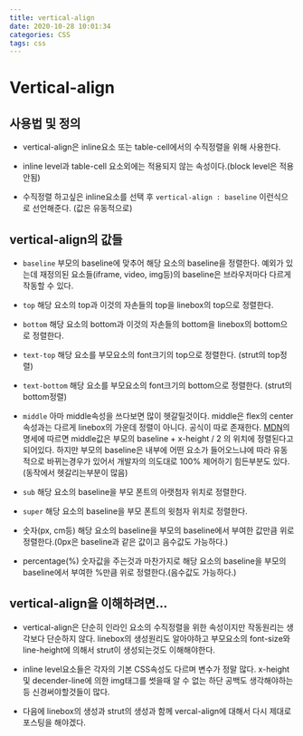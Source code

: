 ```yaml
---
title: vertical-align
date: 2020-10-28 10:01:34
categories: CSS
tags: css
---
```


# Vertical-align

## 사용법 및 정의

- vertical-align은 inline요소 또는 table-cell에서의 수직정렬을 위해 사용한다.

- inline level과 table-cell 요소외에는 적용되지 않는 속성이다.(block level은 적용 안됨)

- 수직정렬 하고싶은 inline요소를 선택 후 `vertical-align : baseline` 이런식으로 선언해준다. (값은 유동적으로)

## vertical-align의 값들

- `baseline`
부모의 baseline에 맞추어 해당 요소의 baseline을 정렬한다. 예외가 있는데 재정의된 요소들(iframe, video, img등)의 baseline은 브라우저마다 다르게 작동할 수 있다.

- `top`
해당 요소의 top과 이것의 자손들의 top을 linebox의 top으로 정렬한다.

- `bottom`
해당 요소의 bottom과 이것의 자손들의 bottom을 linebox의 bottom으로 정렬한다.

- `text-top`
해당 요소를 부모요소의 font크기의 top으로 정렬한다.
(strut의 top정렬)

- `text-bottom`
해당 요소를 부모요소의 font크기의 bottom으로 정렬한다.
(strut의 bottom정렬)

- `middle`
아마 middle속성을 쓰다보면 많이 헷갈릴것이다. middle은 flex의 center속성과는 다르게 linebox의 가운데 정렬이 아니다. 공식이 따로 존재한다.
[MDN](https://developer.mozilla.org/ko/docs/Web/CSS/vertical-align)의 명세에 따르면 middle값은 부모의 baseline + x-height / 2 의 위치에 정렬된다고 되어있다. 하지만 부모의 baseline은 내부에 어떤 요소가 들어오느냐에 따라 유동적으로 바뀌는경우가 있어서 개발자의 의도대로 100% 제어하기 힘든부분도 있다.(동작에서 헷갈리는부분이 많음)

- `sub`
해당 요소의 baseline을 부모 폰트의 아랫첨자 위치로 정렬한다.

- `super`
해당 요소의 baseline을 부모 폰트의 윗첨자 위치로 정렬한다.

- 숫자(px, cm등)
 해당 요소의 baseline을 부모의 baseline에서 부여한 값만큼 위로 정렬한다.(0px은 baseline과 같은 값이고 음수값도 가능하다.)

 - percentage(%)
 숫자값을 주는것과 마찬가지로 해당 요소의 baseline을 부모의 baseline에서 부여한 %만큼 위로 정렬한다.(음수값도 가능하다.)

 ## vertical-align을 이해하려면...

 - vertical-align은 단순히 인라인 요소의 수직정렬을 위한 속성이지만 작동원리는 생각보다 단순하지 않다.
 linebox의 생성원리도 알아야하고 부모요소의 font-size와 line-height에 의해서 strut이 생성되는것도 이해해야한다.

 - inline level요소들은 각자의 기본 CSS속성도 다르며 변수가 정말 많다. x-height 및 decender-line에 의한 img태그를 썻을때 알 수 없는 하단 공백도 생각해야하는 등 신경써야할것들이 많다.

 - 다음에 linebox의 생성과 strut의 생성과 함께 vercal-align에 대해서 다시 제대로 포스팅을 해야겠다.